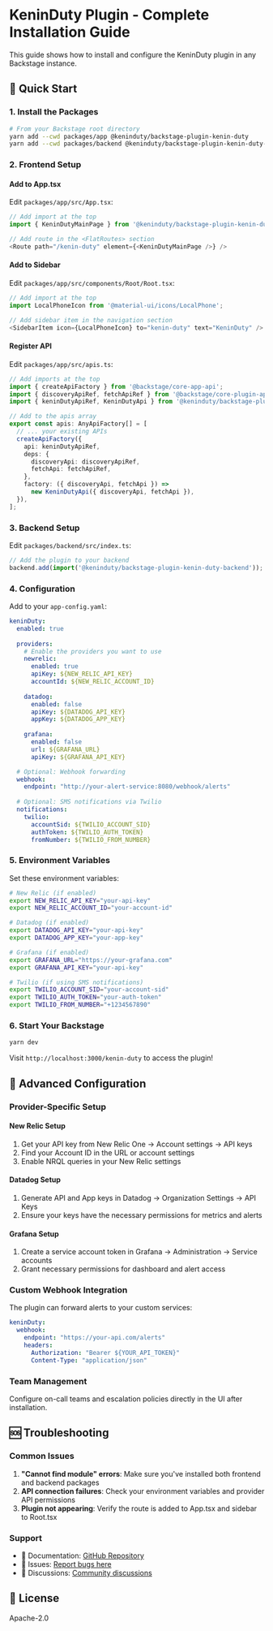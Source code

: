 # KeninDuty Plugin - Complete Installation Guide

This guide shows how to install and configure the KeninDuty plugin in any Backstage instance.

## 🚀 Quick Start

### 1. Install the Packages

```bash
# From your Backstage root directory
yarn add --cwd packages/app @keninduty/backstage-plugin-kenin-duty
yarn add --cwd packages/backend @keninduty/backstage-plugin-kenin-duty-backend
```

### 2. Frontend Setup

#### Add to App.tsx

Edit `packages/app/src/App.tsx`:

```typescript
// Add import at the top
import { KeninDutyMainPage } from '@keninduty/backstage-plugin-kenin-duty';

// Add route in the <FlatRoutes> section
<Route path="/kenin-duty" element={<KeninDutyMainPage />} />
```

#### Add to Sidebar

Edit `packages/app/src/components/Root/Root.tsx`:

```typescript
// Add import at the top
import LocalPhoneIcon from '@material-ui/icons/LocalPhone';

// Add sidebar item in the navigation section
<SidebarItem icon={LocalPhoneIcon} to="kenin-duty" text="KeninDuty" />
```

#### Register API

Edit `packages/app/src/apis.ts`:

```typescript
// Add imports at the top
import { createApiFactory } from '@backstage/core-app-api';
import { discoveryApiRef, fetchApiRef } from '@backstage/core-plugin-api';
import { keninDutyApiRef, KeninDutyApi } from '@keninduty/backstage-plugin-kenin-duty';

// Add to the apis array
export const apis: AnyApiFactory[] = [
  // ... your existing APIs
  createApiFactory({
    api: keninDutyApiRef,
    deps: {
      discoveryApi: discoveryApiRef,
      fetchApi: fetchApiRef,
    },
    factory: ({ discoveryApi, fetchApi }) =>
      new KeninDutyApi({ discoveryApi, fetchApi }),
  }),
];
```

### 3. Backend Setup

Edit `packages/backend/src/index.ts`:

```typescript
// Add the plugin to your backend
backend.add(import('@keninduty/backstage-plugin-kenin-duty-backend'));
```

### 4. Configuration

Add to your `app-config.yaml`:

```yaml
keninDuty:
  enabled: true
  
  providers:
    # Enable the providers you want to use
    newrelic:
      enabled: true
      apiKey: ${NEW_RELIC_API_KEY}
      accountId: ${NEW_RELIC_ACCOUNT_ID}
    
    datadog:
      enabled: false
      apiKey: ${DATADOG_API_KEY}
      appKey: ${DATADOG_APP_KEY}
    
    grafana:
      enabled: false
      url: ${GRAFANA_URL}
      apiKey: ${GRAFANA_API_KEY}

  # Optional: Webhook forwarding
  webhook:
    endpoint: "http://your-alert-service:8080/webhook/alerts"
    
  # Optional: SMS notifications via Twilio
  notifications:
    twilio:
      accountSid: ${TWILIO_ACCOUNT_SID}
      authToken: ${TWILIO_AUTH_TOKEN}
      fromNumber: ${TWILIO_FROM_NUMBER}
```

### 5. Environment Variables

Set these environment variables:

```bash
# New Relic (if enabled)
export NEW_RELIC_API_KEY="your-api-key"
export NEW_RELIC_ACCOUNT_ID="your-account-id"

# Datadog (if enabled)
export DATADOG_API_KEY="your-api-key"
export DATADOG_APP_KEY="your-app-key"

# Grafana (if enabled)
export GRAFANA_URL="https://your-grafana.com"
export GRAFANA_API_KEY="your-api-key"

# Twilio (if using SMS notifications)
export TWILIO_ACCOUNT_SID="your-account-sid"
export TWILIO_AUTH_TOKEN="your-auth-token"
export TWILIO_FROM_NUMBER="+1234567890"
```

### 6. Start Your Backstage

```bash
yarn dev
```

Visit `http://localhost:3000/kenin-duty` to access the plugin!

## 🔧 Advanced Configuration

### Provider-Specific Setup

#### New Relic Setup
1. Get your API key from New Relic One → Account settings → API keys
2. Find your Account ID in the URL or account settings
3. Enable NRQL queries in your New Relic settings

#### Datadog Setup
1. Generate API and App keys in Datadog → Organization Settings → API Keys
2. Ensure your keys have the necessary permissions for metrics and alerts

#### Grafana Setup
1. Create a service account token in Grafana → Administration → Service accounts
2. Grant necessary permissions for dashboard and alert access

### Custom Webhook Integration

The plugin can forward alerts to your custom services:

```yaml
keninDuty:
  webhook:
    endpoint: "https://your-api.com/alerts"
    headers:
      Authorization: "Bearer ${YOUR_API_TOKEN}"
      Content-Type: "application/json"
```

### Team Management

Configure on-call teams and escalation policies directly in the UI after installation.

## 🆘 Troubleshooting

### Common Issues

1. **"Cannot find module" errors**: Make sure you've installed both frontend and backend packages
2. **API connection failures**: Check your environment variables and provider API permissions
3. **Plugin not appearing**: Verify the route is added to App.tsx and sidebar to Root.tsx

### Support

- 📖 Documentation: [GitHub Repository](https://github.com/keninduty/backstage-plugin-kenin-duty)
- 🐛 Issues: [Report bugs here](https://github.com/keninduty/backstage-plugin-kenin-duty/issues)
- 💬 Discussions: [Community discussions](https://github.com/keninduty/backstage-plugin-kenin-duty/discussions)

## 📝 License

Apache-2.0 